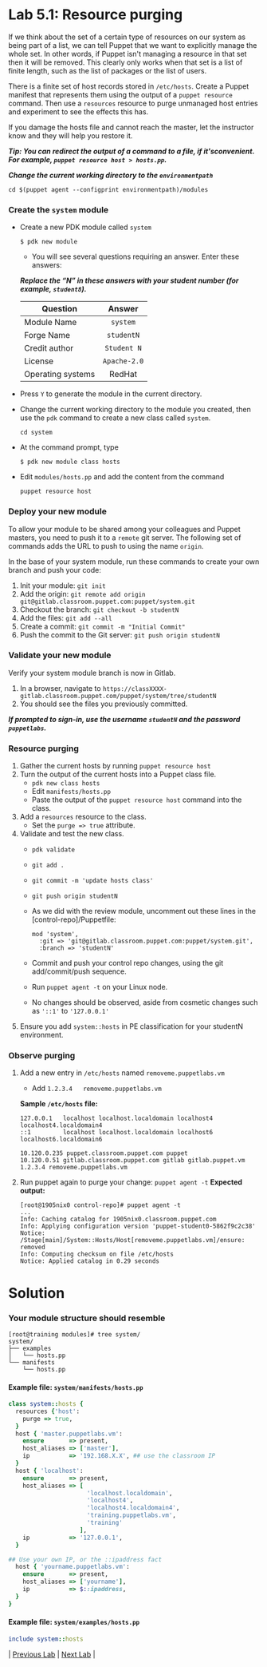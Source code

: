 # Lab 5.1: Resource purging

If we think about the set of a certain type of resources on our system as being part of a list, we can tell Puppet that we want to explicitly manage the whole set. In other words, if Puppet isn't managing a resource in that set then it will be removed. This clearly only works when that set is a list of finite length, such as the list of packages or the list of users.

There is a finite set of host records stored in `/etc/hosts`. Create a Puppet manifest that represents them using the output of a `puppet resource` command. Then use a `resources` resource to purge unmanaged host entries and experiment to see the effects this has.

If you damage the hosts file and cannot reach the master, let the instructor know and they will help you restore it.

**_Tip: You can redirect the output of a command to a file, if it'sconvenient. For example, `puppet resource host > hosts.pp`._**

**_Change the current working directory to the `environmentpath`_** 

  ```cd $(puppet agent --configprint environmentpath)/modules```

### Create the `system` module

* Create a new PDK module called `system`

  ```$ pdk new module```

  * You will see several questions requiring an answer. Enter these answers:

  **_Replace the “N” in these answers with your student number (for example, `student8`)._**

  | Question           | Answer              |
  | ------------------ |:-------------------:|
  | Module Name        | `system`            |
  | Forge Name         | `studentN`          |
  | Credit author      | `Student N`         |
  | License            | `Apache-2.0`        |
  | Operating systems  | RedHat              |

* Press `Y` to generate the module in the current directory.
* Change the current working directory to the module you created, then use the `pdk` command to create a new class called `system`.

  ```cd system```

* At the command prompt, type

  ```$ pdk new module class hosts```

* Edit `modules/hosts.pp` and add the content from the command

  ```puppet resource host```

### Deploy your new module

To allow your module to be shared among your colleagues and Puppet masters, you need to push it to a `remote` git server. The following set of commands adds the URL to push to using the name `origin`.

In the base of your system module, run these commands to create your own branch and push your code:

1. Init your module: `git init`
1. Add the origin: `git remote add origin git@gitlab.classroom.puppet.com:puppet/system.git`
1. Checkout the branch: `git checkout -b studentN`
1. Add the files: `git add --all`
1. Create a commit: `git commit -m "Initial Commit"`
1. Push the commit to the Git server: `git push origin studentN`

### Validate your new module

Verify your system module branch is now in Gitlab.

1. In a browser, navigate to
   `https://classXXXX-gitlab.classroom.puppet.com/puppet/system/tree/studentN`
1. You should see the files you previously committed.

  **_If prompted to sign-in, use the username `studentN` and the password `puppetlabs`._**

### Resource purging

1. Gather the current hosts by running `puppet resource host`
1. Turn the output of the current hosts into a Puppet class file.
    * `pdk new class hosts`
    * Edit `manifests/hosts.pp`
    * Paste the output of the `puppet resource host` command into the class.
1. Add a `resources` resource to the class.
    * Set the `purge => true` attribute.
1. Validate and test the new class.
    * `pdk validate`
    * `git add .`
    * `git commit -m 'update hosts class'`
    * `git push origin studentN`
    * As we did with the review module, uncomment out these lines in the [control-repo]/Puppetfile:
      
      ```shell
      mod 'system',
        :git => 'git@gitlab.classroom.puppet.com:puppet/system.git',
        :branch => 'studentN'
      ```

    * Commit and push your control repo changes, using the git add/commit/push sequence.
    * Run `puppet agent -t` on your Linux node.
    * No changes should be observed, aside from cosmetic changes such as `'::1'` to `'127.0.0.1'`
1. Ensure you add `system::hosts` in PE classification for your studentN environment.

### Observe purging
1. Add a new entry in `/etc/hosts` named `removeme.puppetlabs.vm`
    * Add `1.2.3.4   removeme.puppetlabs.vm`
    
    **Sample `/etc/hosts` file:**

    ```shell
    127.0.0.1   localhost localhost.localdomain localhost4 localhost4.localdomain4
    ::1         localhost localhost.localdomain localhost6 localhost6.localdomain6

    10.120.0.235 puppet.classroom.puppet.com puppet
    10.120.0.51 gitlab.classroom.puppet.com gitlab gitlab.puppet.vm
    1.2.3.4 removeme.puppetlabs.vm
    ```

1. Run puppet again to purge your change: `puppet agent -t`
    **Expected output:**

    ```shell
    [root@1905nix0 control-repo]# puppet agent -t
    ...
    Info: Caching catalog for 1905nix0.classroom.puppet.com
    Info: Applying configuration version 'puppet-student0-5862f9c2c38'
    Notice: /Stage[main]/System::Hosts/Host[removeme.puppetlabs.vm]/ensure: removed
    Info: Computing checksum on file /etc/hosts
    Notice: Applied catalog in 0.29 seconds
    ```

# Solution

### Your module structure should resemble

```shell
[root@training modules]# tree system/
system/
├── examples
│   └── hosts.pp
└── manifests
    └── hosts.pp
```

#### Example file: `system/manifests/hosts.pp`

```ruby
class system::hosts {
  resources {'host':
    purge => true,
  }
  host { 'master.puppetlabs.vm':
    ensure       => present,
    host_aliases => ['master'],
    ip           => '192.168.X.X', ## use the classroom IP
  }
  host { 'localhost':
    ensure       => present,
    host_aliases => [
                      'localhost.localdomain',
                      'localhost4',
                      'localhost4.localdomain4',
                      'training.puppetlabs.vm',
                      'training'
                    ],
    ip           => '127.0.0.1',
  }

## Use your own IP, or the ::ipaddress fact
  host { 'yourname.puppetlabs.vm':
    ensure       => present,
    host_aliases => ['yourname'],
    ip           => $::ipaddress,
  }
}
```

#### Example file: `system/examples/hosts.pp`

```ruby
include system::hosts
```

|  [Previous Lab](../lab-04.2-Puppet-run-reports)  |  [Next Lab](../lab-05.2-Defined-type)  |